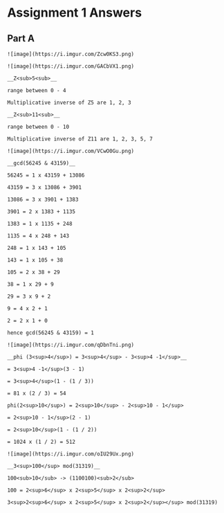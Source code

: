 # Assignment 1 Answers

## Part A

    ![image](https://i.imgur.com/Zcw0KS3.png)

    ![image](https://i.imgur.com/GACbVX1.png)

    __Z<sub>5<sub>__

    range between 0 - 4

    Multiplicative inverse of Z5 are 1, 2, 3

    __Z<sub>11<sub>__

    range between 0 - 10

    Multiplicative inverse of Z11 are 1, 2, 3, 5, 7

    ![image](https://i.imgur.com/VCwO0Gu.png)

    __gcd(56245 & 43159)__

    56245 = 1 x 43159 + 13086
    
    43159 = 3 x 13086 + 3901
    
    13086 = 3 x 3901 + 1383
    
    3901 = 2 x 1383 + 1135
    
    1383 = 1 x 1135 + 248
    
    1135 = 4 x 248 + 143
    
    248 = 1 x 143 + 105
    
    143 = 1 x 105 + 38
    
    105 = 2 x 38 + 29
    
    38 = 1 x 29 + 9
    
    29 = 3 x 9 + 2
    
    9 = 4 x 2 + 1
    
    2 = 2 x 1 + 0

    hence gcd(56245 & 43159) = 1

    ![image](https://i.imgur.com/qDbnTni.png)
    
    __phi (3<sup>4</sup>) = 3<sup>4</sup> - 3<sup>4 -1</sup>__
    
    = 3<sup>4 -1</sup>(3 - 1)
    
    = 3<sup>4</sup>(1 - (1 / 3))

    = 81 x (2 / 3) = 54

    phi(2<sup>10</sup>) = 2<sup>10</sup> - 2<sup>10 - 1</sup>

    = 2<sup>10 - 1</sup>(2 - 1)

    = 2<sup>10</sup>(1 - (1 / 2))
    
    = 1024 x (1 / 2) = 512

    ![image](https://i.imgur.com/oIU29Ux.png)
    
    __3<sup>100</sup> mod(31319)__

    100<sub>10</sub> -> (1100100)<sub>2</sub>
    
    100 = 2<sup>6</sup> x 2<sup>5</sup> x 2<sup>2</sup>

    3<sup>2<sup>6</sup> x 2<sup>5</sup> x 2<sup>2</sup></sup> mod(31319)
    